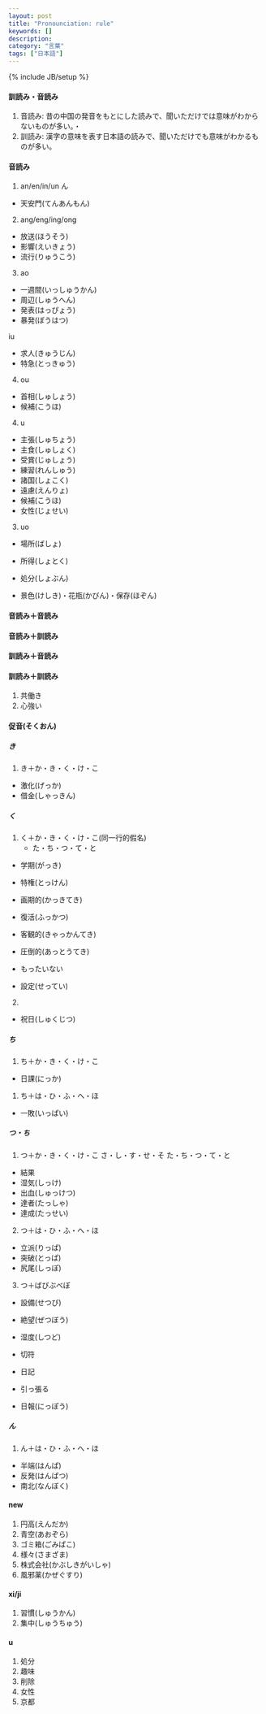```yaml
---
layout: post
title: "Pronounciation: rule"
keywords: []
description: 
category: "言葉"
tags: ["日本語"]
---
```

{% include JB/setup %}

#### 訓読み・音読み
1. 音読み: 昔の中国の発音をもとにした読みで、聞いただけでは意味がわからないものが多い。・
2. 訓読み: 漢字の意味を表す日本語の読みで、聞いただけでも意味がわかるものが多い。


#### 音読み
1. an/en/in/un  ん
- 天安門(てんあんもん)

2. ang/eng/ing/ong 
- 放送(ほうそう)
- 影響(えいきょう)
- 流行(りゅうこう)

3. ao
- 一週間(いっしゅうかん)
- 周辺(しゅうへん)
- 発表(はっぴょう)
- 暴発(ぼうはつ)

iu
- 求人(きゅうじん)
- 特急(とっきゅう)
　

4. ou
- 首相(しゅしょう)
- 候補(こうほ)

4. u
- 主張(しゅちょう)
- 主食(しゅしょく)
- 受賞(じゅしょう)
- 練習(れんしゅう)
- 諸国(しょこく)
- 遠慮(えんりょ)
- 候補(こうほ)
- 女性(じょせい)



3. uo
- 場所(ばしょ)
- 所得(しょとく)
- 処分(しょぶん)





- 景色(けしき)・花瓶(かびん)・保存(ほぞん)


#### 音読み＋音読み

#### 音読み＋訓読み
#### 訓読み＋音読み

#### 訓読み＋訓読み

1. 共働き
2. 心強い


#### 促音(そくおん)


##### き
1. き＋か・き・く・け・こ
- 激化(げっか)
- 借金(しゃっきん)

##### く

1. く＋か・き・く・け・こ(同一行的假名)
	 + た・ち・つ・て・と
- 学期(がっき)
- 特権(とっけん)
- 画期的(かっきてき)
- 復活(ふっかつ)
- 客観的(きゃっかんてき)


- 圧倒的(あっとうてき)
- もったいない
- 設定(せってい)



2. 
- 祝日(しゅくじつ)

#####  ち

1. ち＋か・き・く・け・こ
- 日課(にっか)

1. ち＋は・ひ・ふ・へ・ほ
- 一敗(いっぱい)

##### つ・ち

1. つ＋か・き・く・け・こ 
	   さ・し・す・せ・そ
	   た・ち・つ・て・と
- 結果
- 湿気(しっけ)
- 出血(しゅっけつ)
- 達者(たっしゃ)
- 達成(たっせい)

2. つ＋は・ひ・ふ・へ・ほ
- 立派(りっぱ)
- 突破(とっぱ)
- 尻尾(しっぽ)

3. つ＋ばびぶべぼ
- 設備(せつび)
- 絶望(ぜつぼう)
- 湿度(しつど)



- 切符
- 日記
- 引っ張る
- 日報(にっぽう)


##### ん
1. ん＋は・ひ・ふ・へ・ほ
- 半端(はんぱ)
- 反発(はんぱつ)
- 南北(なんぼく)




#### new
1. 円高(えんだか)
2. 青空(あおぞら)
3. ゴミ箱(ごみぱこ)
4. 様々(さまざま)
5. 株式会社(かぶしきがいしゃ)
6. 風邪薬(かぜぐすり)


#### xi/ji
1. 習慣(しゅうかん)
2. 集中(しゅうちゅう)

#### u
1. 処分
2. 趣味
3. 削除
4. 女性
5. 京都

